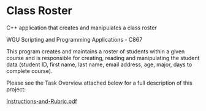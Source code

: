 # Class Roster
C++ application that creates and manipulates a class roster

WGU Scripting and Programming Applications - C867

This program creates and maintains a roster of students within a given course and is responsible for creating, reading and manipulating the student data (student ID, first name, last name, email address, age, major, days to complete course).

Please see the Task Overview attached below for a full description of this project:

[Instructions-and-Rubric.pdf](https://github.com/bculler17/Class_Roster/files/7790608/Instructions-and-Rubric.pdf)
